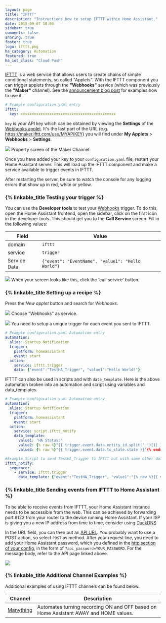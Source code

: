 ```yaml
---
layout: page
title: "IFTTT"
description: "Instructions how to setup IFTTT within Home Assistant."
date: 2015-09-07 18:00
sidebar: true
comments: false
sharing: true
footer: true
logo: ifttt.png
ha_category: Automation
featured: true
ha_iot_class: "Cloud Push"
---
```


[IFTTT](https://ifttt.com) is a web service that allows users to create chains of simple conditional statements, so called "Applets". With the IFTTT component you can trigger applets through the **"Webhooks"** service (which was previously the **"Maker"** channel). See the [announcement blog post](/blog/2015/09/13/home-assistant-meets-ifttt/) for examples how to use it.

```yaml
# Example configuration.yaml entry
ifttt:
  key: xxxxxxxxxxxxxxxxxxxxxxxxxxxxxxxxxxxxxxxxxxx
```

`key` is your API key which can be obtained by viewing the **Settings** of the [Webhooks applet](https://ifttt.com/services/maker_webhooks/settings). It's the last part of the URL (e.g. https://maker.ifttt.com/use/MYAPIKEY) you will find under **My Applets** > **Webhooks** > **Settings**.


<p class='img'>
<img src='/images/components/ifttt/finding_key.png' />
Property screen of the Maker Channel
</p>

Once you have added your key to your `configuration.yaml` file, restart your Home Assistant server. This will load up the IFTTT component and make a service available to trigger events in IFTTT.

<p class='note'>
After restarting the server, be sure to watch the console for any logging errors that show up in red, white or yellow.
</p>

### {% linkable_title Testing your trigger %}

You can use the **Developer tools** to test your [Webhooks](https://ifttt.com/maker_webhooks) trigger. To do this, open the Home Assistant frontend, open the sidebar, click on the first icon in the developer tools. This should get you to the **Call Service** screen. Fill in the following values:

Field | Value
----- | -----
domain | `ifttt`
service | `trigger`
Service Data | `{"event": "EventName", "value1": "Hello World"}`

<p class='img'>
<img src='/images/components/ifttt/testing_service.png' />
When your screen looks like this, click the 'call service' button.
</p>

### {% linkable_title Setting up a recipe %}

Press the *New applet* button and search for *Webhooks*.

<p class='img'>
<img src='/images/components/ifttt/setup_service.png' />
Choose "Webhooks" as service.
</p>

<p class='img'>
<img src='/images/components/ifttt/setup_trigger.png' />
You need to setup a unique trigger for each event you sent to IFTTT.
</p>

```yaml
# Example configuration.yaml Automation entry
automation:
  alias: Startup Notification
  trigger:
    platform: homeassistant
    event: start
  action:
    service: ifttt.trigger
    data: {"event":"TestHA_Trigger", "value1":"Hello World!"}
```

IFTTT can also be used in scripts and with `data_template`.  Here is the above automation broken into an automation and script using variables and data_templates.

```yaml
# Example configuration.yaml Automation entry
automation:
  alias: Startup Notification
  trigger:
    platform: homeassistant
    event: start
  action:
    service: script.ifttt_notify
    data_template:
      value1: 'HA Status:'
      value2: {% raw %}"{{ trigger.event.data.entity_id.split('_')[1] }} is "{% endraw %}
      value3: {% raw %}"{{ trigger.event.data.to_state.state }}"{% endraw %}
```

```yaml
#Example Script to send TestHA_Trigger to IFTTT but with some other data (homeassistant UP).
ifttt_notify:
  sequence:
    - service: ifttt.trigger
      data_template: {"event":"TestHA_Trigger", "value1":"{% raw %}{{ value1 }}{% endraw %}", "value2":"{% raw %}{{ value2 }}{% endraw %}", "value3":"{% raw %}{{ value3 }}{% endraw %}"}
```

### {% linkable_title Sending events from IFTTT to Home Assistant %}

To be able to receive events from IFTTT, your Home Assistant instance needs to be accessible from the web. This can be achieved by forwarding port 8123 from your router to the device running Home Assistant. If your ISP is giving you a new IP address from time to time, consider using [DuckDNS](https://duckdns.org).

In the URL field, you can then put an [API URL](/developers/rest_api/). You probably want to use a POST action, so select `POST` as method. After your request line, you need to add your Home Assistant password, which you defined in the [http section of your config](/getting-started/basic/#password-protecting-the-web-interface), in the form of `?api_password=YOUR_PASSWORD`. For the message body, refer to the API page linked above.

<p class='img'>
<img src='/images/components/ifttt/IFTTT_to_HA.png' />
</p>

### {% linkable_title Additional Channel Examples %}

Additional examples of using IFTTT channels can be found below.

Channel | Description
----- | -----
[Manything](/components/ifttt.manything/) | Automates turning recording ON and OFF based on Home Assistant AWAY and HOME values.
